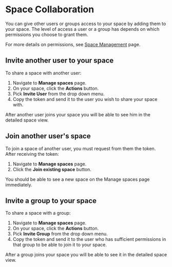 # Space Collaboration


You can give other users or groups access to your space by adding them to your space. The level of access a user or a group has depends on which permissions you choose to grant them.

For more details on permissions, see [Space Management](space_management.md) page.

## Invite another user to your space
To share a space with another user:

1. Navigate to **Manage spaces** page.
2. On your space, click the **Actions** button.
3. Pick **Invite User** from the drop down menu.
4. Copy the token and send it to the user you wish to share your space with.

After another user joins your space you will be able to see him in the detailed space view.


## Join another user's space
To join a space of another user, you must request from them the token. After receiving the token:

1. Navigate to **Manage spaces** page.
2. Click the **Join existing space** button.

You should be able to see a new space on the Manage spaces page immediately.

## Invite a group to your space
To share a space with a group:

1. Navigate to **Manage spaces** page.
2. On your space, click the **Actions** button.
3. Pick **Invite Group** from the drop down menu.
4. Copy the token and send it to the user who has sufficient permissions in that group to be able to join it to your space.

After a group joins your space you will be able to see it in the detailed space view.
